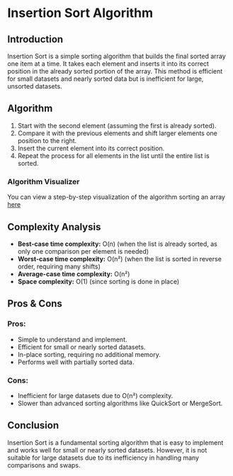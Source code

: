 # Insertion Sort Algorithm

## Introduction
Insertion Sort is a simple sorting algorithm that builds the final sorted array one item at a time. It takes each element and inserts it into its correct position in the already sorted portion of the array. This method is efficient for small datasets and nearly sorted data but is inefficient for large, unsorted datasets.

## Algorithm
1. Start with the second element (assuming the first is already sorted).
2. Compare it with the previous elements and shift larger elements one position to the right.
3. Insert the current element into its correct position.
4. Repeat the process for all elements in the list until the entire list is sorted.

### Algorithm Visualizer
You can view a step-by-step visualization of the algorithm sorting an array [here](https://www.hackerearth.com/practice/algorithms/sorting/insertion-sort/visualize/)

## Complexity Analysis
- **Best-case time complexity:** O(n) (when the list is already sorted, as only one comparison per element is needed)
- **Worst-case time complexity:** O(n²) (when the list is sorted in reverse order, requiring many shifts)
- **Average-case time complexity:** O(n²)
- **Space complexity:** O(1) (since sorting is done in place)

## Pros & Cons

### Pros:
- Simple to understand and implement.
- Efficient for small or nearly sorted datasets.
- In-place sorting, requiring no additional memory.
- Performs well with partially sorted data.

### Cons:
- Inefficient for large datasets due to O(n²) complexity.
- Slower than advanced sorting algorithms like QuickSort or MergeSort.

## Conclusion
Insertion Sort is a fundamental sorting algorithm that is easy to implement and works well for small or nearly sorted datasets. However, it is not suitable for large datasets due to its inefficiency in handling many comparisons and swaps.
